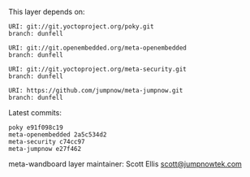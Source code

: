This layer depends on:

    URI: git://git.yoctoproject.org/poky.git
    branch: dunfell

    URI: git://git.openembedded.org/meta-openembedded
    branch: dunfell

    URI: git://git.yoctoproject.org/meta-security.git
    branch: dunfell

    URI: https://github.com/jumpnow/meta-jumpnow.git
    branch: dunfell

Latest commits:

    poky e91f098c19
    meta-openembedded 2a5c534d2
    meta-security c74cc97
    meta-jumpnow e27f462

meta-wandboard layer maintainer: Scott Ellis <scott@jumpnowtek.com>
